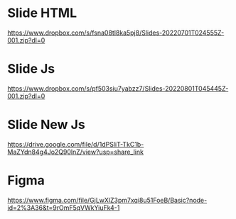 #  Slide HTML
https://www.dropbox.com/s/fsna08tl8ka5pj8/Slides-20220701T024555Z-001.zip?dl=0

# Slide Js
https://www.dropbox.com/s/pf503siu7yabzz7/Slides-20220801T045445Z-001.zip?dl=0

# Slide New Js
https://drive.google.com/file/d/1dPSliT-TkC1b-MaZYdn84g4Jo2Q90lnZ/view?usp=share_link

# Figma
https://www.figma.com/file/GjLwXlZ3pm7xqi8u51FoeB/Basic?node-id=2%3A36&t=9rOmF5qVWkYiuFk4-1
